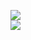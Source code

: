 [![](https://img.shields.io/badge/Made%20With-Github%20Spray-lightgrey.svg?style=for-the-badge&logo=github)](https://github.com/Annihil/github-spray#24573)  
[![](https://i.imgur.com/2DrTn0Z.gif)](https://github.com/Annihil/github-spray)